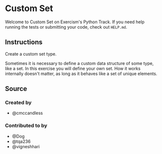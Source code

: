 # Custom Set

Welcome to Custom Set on Exercism's Python Track.
If you need help running the tests or submitting your code, check out `HELP.md`.

## Instructions

Create a custom set type.

Sometimes it is necessary to define a custom data structure of some type, like a set.
In this exercise you will define your own set.
How it works internally doesn't matter, as long as it behaves like a set of unique elements.

## Source

### Created by

- @cmccandless

### Contributed to by

- @Dog
- @tqa236
- @vigneshhari